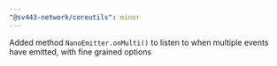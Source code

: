 ```yaml
---
"@sv443-network/coreutils": minor
---
```


Added method `NanoEmitter.onMulti()` to listen to when multiple events have emitted, with fine grained options
